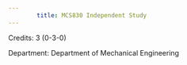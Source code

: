 ```yaml
---
        title: MCS830 Independent Study
---
```

Credits: 3 (0-3-0)

Department: Department of Mechanical Engineering

